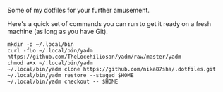Some of my dotfiles for your further amusement.

Here's a quick set of commands you can run to get it ready on a fresh machine
(as long as you have Git).

```shell
mkdir -p ~/.local/bin
curl -fLo ~/.local/bin/yadm https://github.com/TheLocehiliosan/yadm/raw/master/yadm
chmod a+x ~/.local/bin/yadm
~/.local/bin/yadm clone https://github.com/nika87sha/.dotfiles.git
~/.local/bin/yadm restore --staged $HOME
~/.local/bin/yadm checkout -- $HOME
```
